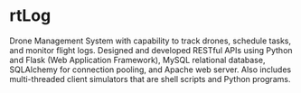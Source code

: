 # rtLog
Drone Management System with capability to track drones, schedule tasks, and monitor flight logs. Designed and developed RESTful APIs using Python and Flask (Web Application Framework), MySQL relational database, SQLAlchemy for connection pooling, and Apache web server. Also includes multi-threaded client simulators that are shell scripts and Python programs.
